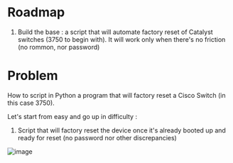 # Roadmap

1. Build the base : a script that will automate factory reset of Catalyst switches (3750 to begin with). It will work only when there's no friction (no rommon, nor password)

# Problem

How to script in Python a program that will factory reset a Cisco Switch (in this case 3750).

Let's start from easy and go up in difficulty :

1. Script that will factory reset the device once it's already booted up and ready for reset (no password nor other discrepancies)

![image](https://github.com/user-attachments/assets/45a5ab9d-e485-4a1d-b5e7-534229120baf)
